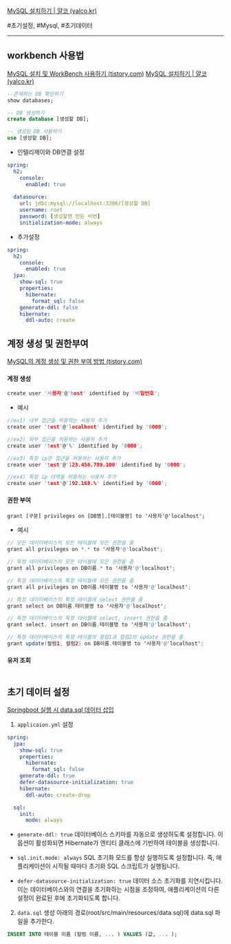 [MySQL 설치하기 | 얄코 (yalco.kr)](https://www.yalco.kr/@sql/3-1/)

#초기설정, #Mysql, #초기데이터

----
## workbench 사용법
[MySQL 설치 및 WorkBench 사용하기 (tistory.com)](https://dearmycode.tistory.com/15)
[MySQL 설치하기 | 얄코 (yalco.kr)](https://www.yalco.kr/@sql/3-1/)

```sql
--존재하는 DB 확인하기
show databases;

-- DB 생성하기
create database [생성할 DB];

-- 생성된 DB 사용하기
use [생성할 DB];
```

- 인텔리제이와 DB연결 설정
```yml
spring:  
  h2:  
    console:  
      enabled: true  
      
  datasource:  
    url: jdbc:mysql://localhost:3306/[생성할 DB]
    username: root  
    password: [생성할땐 만든 비번]
    initialization-mode: always
```

- 추가설정
```yml
spring:  
  h2:  
    console:  
      enabled: true  
  jpa:  
    show-sql: true  
    properties:  
      hibernate:  
        format_sql: false  
    generate-ddl: false  
    hibernate:  
      ddl-auto: create
```


## 계정 생성 및 권한부여
[MySQL의 계정 생성 및 권한 부여 방법 (tistory.com)](https://jay-so.tistory.com/67#article-2--%F0%9F%91%89%F0%9F%8F%BB-db-%EC%A0%91%EC%86%8D-%EB%B0%8F-%EA%B3%84%EC%A0%95-%EC%A1%B0%ED%9A%8C)

#### 계정 생성
```c
create user '사용자'@'host' identified by '비밀번호';
```

- 예시
```c
//ex1) 내부 접근을 허용하는 사용자 추가
create user 'test'@'localhost' identified by '0000';

//ex2) 외부 접근을 허용하는 사용자 추가
create user 'test'@'%' identified by '0000';

//ex3) 특정 ip만 접근을 허용하는 사용자 추가
create user 'test'@'123.456.789.100' identified by '0000';

//ex4) 특정 ip 대역을 허용하는 사용자 추가
create user 'test'@'192.168.%' identified by '0000';
```

#### 권한 부여
```
grant [구문] privileges on [DB명].[테이블명] to '사용자'@'localhost';
```

- 예시
```java
// 모든 데이터베이스의 모든 테이블에 모든 권한을 줌
grant all privileges on *.* to '사용자'@'localhost';

// 특정 데이터베이스의 모든 테이블에 모든 권한을 줌
grant all privileges on DB이름.* to '사용자'@'localhost';

// 특정 데이터베이스의 특정 테이블에 모든 권한을 줌
grant all privileges on DB이름.테이블명 to '사용자'@'localhost';

// 특정 데이터베이스의 특정 테이블에 select 권한을 줌
grant select on DB이름.테이블명 to '사용자'@'localhost';

// 특정 데이터베이스의 특정 테이블에 select, insert 권한을 줌
grant select, insert on DB이름.테이블명 to '사용자'@'localhost';

// 특정 데이터베이스의 특정 테이블의 컬럼1과 컬럼2의 update 권한을 줌
grant update(컬럼1, 컬럼2) on DB이름.테이블명 to '사용자'@'localhost';
```

#### 유저 조회
```

```


## 초기 데이터 설정
[Springboot 실행 시 data.sql 데이터 삽입](https://medium.com/@sj.youns1027/springboot-%EC%8B%A4%ED%96%89-%EC%8B%9C-data-sql-%EB%8D%B0%EC%9D%B4%ED%84%B0-%EC%82%BD%EC%9E%85-2f3651522b41)
1) `applicaion.yml` 설정
```yml
spring:
  jpa:
    show-sql: true
    properties:
      hibernate:
        format_sql: false
    generate-ddl: true
    defer-datasource-initialization: true
    hibernate:
      ddl-auto: create-drop

  sql:
    init:
      mode: always
```

- `generate-ddl: true`
데이터베이스 스키마를 자동으로 생성하도록 설정합니다. 이 옵션이 활성화되면 Hibernate가 엔티티 클래스에 기반하여 테이블을 생성합니다.

- `sql.init.mode: always` 
SQL 초기화 모드를 항상 실행하도록 설정합니다. 즉, 애플리케이션이 시작될 때마다 초기화 SQL 스크립트가 실행됩니다.

- `defer-datasource-initialization: true` 
데이터 소스 초기화를 지연시킵니다. 이는 데이터베이스와의 연결을 초기화하는 시점을 조정하여, 애플리케이션의 다른 설정이 완료된 후에 초기화되도록 합니다.


2) `data.sql` 생성
아래의 경로(root/src/main/resources/data.sql)에 data.sql 파일을 추가한다.
```sql
INSERT INTO 테이블 이름 (칼럼 이름, ... ) VALUES (값, ... );  
```

